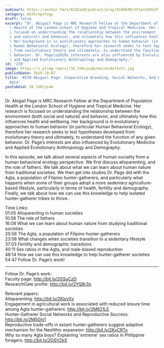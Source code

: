 ```yaml
---
audiourl: https://anchor.fm/s/822ba20/podcast/play/4166849/https%3A%2F%2Fd3ctxlq1ktw2nl.cloudfront.net%2Fproduction%2F2019-7-10%2F20635642-44100-2-98337e6f994bf.m4a
category: Anthropology
draft: false
excerpt: "Dr. Abigail Page is MRC Research Fellow at the Department of Population\
  \ Health at the London School of Hygiene and Tropical Medicine. Her research is\
  \ focused on understanding the relationship between the environment (both social\
  \ and natural) and behavior, and ultimately how this influences health and wellbeing.\
  \ Her background is in evolutionary approaches to human behavior (in particular\
  \ Human Behavioral Ecology), therefore her research seeks to test hypotheses developed\
  \ from evolutionary theory and ultimately, to understand the function of any given\
  \ behavior. Dr. Page\u2019s interests are also influenced by Evolutionary Medicine\
  \ and Applied Evolutionary Anthropology and Demography."
id: '239'
image: https://i.ytimg.com/vi/3X_lU6cyLmA/maxresdefault.jpg
publishDate: 2019-10-07
title: '#239 Abigail Page: Cooperative Breeding, Social Networks, And Health In The
  Agta'
youtubeid: 3X_lU6cyLmA
---
```

<div class="timelinks">

Dr. Abigail Page is MRC Research Fellow at the Department of Population Health at the London School of Hygiene and Tropical Medicine. Her research is focused on understanding the relationship between the environment (both social and natural) and behavior, and ultimately how this influences health and wellbeing. Her background is in evolutionary approaches to human behavior (in particular Human Behavioral Ecology), therefore her research seeks to test hypotheses developed from evolutionary theory and ultimately, to understand the function of any given behavior. Dr. Page’s interests are also influenced by Evolutionary Medicine and Applied Evolutionary Anthropology and Demography.

In this episode, we talk about several aspects of human sociality from a human behavioral ecology perspective. We first discuss alloparenting, and the role of fathers. We talk about what we can learn about human nature from traditional societies. We then get into studies Dr. Page did with the Agta, a population of Filipino hunter-gatherers, and particularly what happens when some of their groups adopt a more sedentary agriculture-based lifestyle, particularly in terms of health, fertility and demography. Finally, we talk about how we can use this knowledge to help isolated hunter-gatherer tribes to thrive. 

Time Links:  
<time>01:05</time> Alloparenting in human societies  
<time>10:58</time> The role of fathers  
<time>16:08</time> What we can learn about human nature from studying traditional societies  
<time>20:56</time> The Agta, a population of Filipino hunter-gatherers  
<time>23:58</time> What changes when societies transition to a sedentary lifestyle  
<time>37:03</time> Fertility and demographic transitions  
<time>40:11</time> Sex ratios in the Agta, and male-biased reproduction  
<time>48:14</time> How we can use this knowledge to help hunter-gatherer societies  
<time>54:47</time> Follow Dr. Page’s work!

---

Follow Dr. Page’s work:  
Faculty page: http://bit.ly/2GSuCzD  
ResearchGate profile: http://bit.ly/2YQ8r3n

Relevant papers:  
Alloparenting: http://bit.ly/2KlsvXy  
Engagement in agricultural work is associated with reduced leisure time among Agta hunter-gatherers: http://bit.ly/2M621LE  
Hunter-Gatherer Social Networks and Reproductive Success: http://bit.ly/2M5Ghj1  
Reproductive trade-offs in extant hunter-gatherers suggest adaptive mechanism for the Neolithic expansion: http://bit.ly/2KvCRTx  
Why so many Agta boys? Explaining 'extreme' sex ratios in Philippine foragers: http://bit.ly/2GSV2kX
</div>


